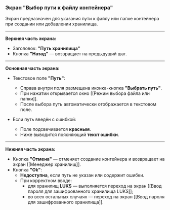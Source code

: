 ### Экран "Выбор пути к файлу контейнера"

Экран предназначен для указания пути к файлу или папке контейнера при создании или добавлении хранилища.

---

**Верхняя часть экрана:**
- Заголовок: **"Путь хранилища"**
- Кнопка **"Назад"** — возвращает на предыдущий шаг.

---

**Основная часть экрана:**

- Текстовое поле **"Путь"**:
  - Справа внутри поля размещена иконка-кнопка **"Выбрать путь"**.
  - При нажатии открывается окно [[Режим выбора файла или папки]].
  - После выбора путь автоматически отображается в текстовом поле.

- Если путь введён с ошибкой:
  - Поле подсвечивается **красным**.
  - Ниже выводится поясняющий **текст ошибки**.

---

**Нижняя часть экрана:**

- Кнопка **"Отмена"** — отменяет создание контейнера и возвращает на экран [[Менеджер хранилищ]].
- Кнопка **"Ok"**:
  - **Недоступна**, если путь не указан или содержит ошибки.
  - При корректном вводе:
    - для хранилищ **LUKS** — выполняется переход на экран [[Ввод пароля для зашифрованного хранилища LUKS]];
    - во всех остальных случаях — переход на экран [[Ввод пароля для зашифрованного хранилища]].
